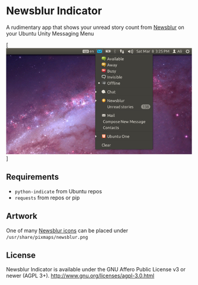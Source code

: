 # Newsblur Indicator
A rudimentary app that shows your unread story count from [Newsblur](https://newsblur.com) on your Ubuntu Unity Messaging Menu

[![Screenshot](https://github.com/gnufs/newsblur-indicator/raw/master/screenshot.png)]

## Requirements
* `python-indicate` from Ubuntu repos
* `requests` from repos or pip

## Artwork
One of many [Newsblur icons](https://github.com/samuelclay/NewsBlur/tree/master/media/img) can be placed under `/usr/share/pixmaps/newsblur.png`

## License
Newsblur Indicator is available under the GNU Affero Public License v3 or newer (AGPL 3+).
http://www.gnu.org/licenses/agpl-3.0.html
